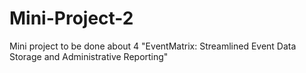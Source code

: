 # Mini-Project-2
Mini project to be done about 4 "EventMatrix: Streamlined Event Data Storage and Administrative Reporting"
